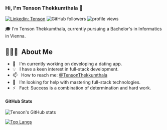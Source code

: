 ### Hi, I'm Tenson Thekkumthala 👋

[![Linkedin: Tenson](https://img.shields.io/badge/-Tenson-blue?style=flat-square&logo=Linkedin&logoColor=white&link=https://www.linkedin.com/in/tenson-thekkumthala)](https://www.linkedin.com/in/tenson-thekkumthala)
![GitHub followers](https://img.shields.io/github/followers/Tenson-Thekkumthala?label=Follow&style=social)
<img alt="profile views" src="https://komarev.com/ghpvc/?username=Tenson-Thekkumthala&color=brightgreen">

🎓 I'm Tenson Thekkumthala, currently pursuing a Bachelor's in Informatics in Vienna.

## 👨🏻‍💻 &nbsp;About Me

- 🔭 &nbsp; I'm currently working on developing a dating app.
- :bulb: &nbsp; I have a keen interest in full-stack development.
- 📫 &nbsp; How to reach me: [@TensonThekkumthala](tensonpaulyz@gmail.com)
- 🤔 &nbsp; I’m looking for help with mastering full-stack technologies.
- ⚡ &nbsp; Fact: Success is a combination of determination and hard work.

#### GitHub Stats

![Tenson's GitHub stats](https://github-readme-stats.vercel.app/api?username=Tenson-Thekkumthala&count_private=true&theme=tokyonight&hide=contribs,prs)

[![Top Langs](https://github-readme-stats.vercel.app/api/top-langs/?username=Tenson-Thekkumthala&layout=compact)](https://github.com/Tenson-Thekkumthala/github-readme-stats)
